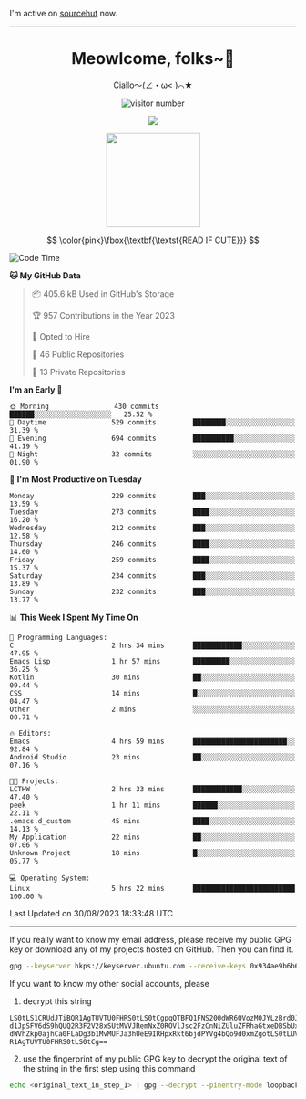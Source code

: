I'm active on [sourcehut](https://sr.ht/~meow_king/) now. 

---

<div align="center">
  <h1>Meowlcome, folks~👋</h1>
  <p>Ciallo～(∠・ω< )⌒★</p>
</div>

<p align="center">
  <img src="https://count.getloli.com/get/@Ziqi-Yang?theme=rule34" alt="visitor number" />
</p>

<p align="center">
  <img src="https://skillicons.dev/icons?i=rust,c,py,flutter,go,java,js,bash,linux,emacs" />
</p>
<p align="center">
  <img height="165" src="https://github-readme-stats.vercel.app/api?username=Ziqi-Yang&show_icons=true&include_all_commits=true&hide_border=true" />
</p>

$$
\color{pink}\fbox{\textbf{\textsf{READ IF CUTE}}}
$$

<!--START_SECTION:waka-->
![Code Time](http://img.shields.io/badge/Code%20Time-1%2C409%20hrs%2014%20mins-blue)

**🐱 My GitHub Data** 

> 📦 405.6 kB Used in GitHub's Storage 
 > 
> 🏆 957 Contributions in the Year 2023
 > 
> 💼 Opted to Hire
 > 
> 📜 46 Public Repositories 
 > 
> 🔑 13 Private Repositories 
 > 
**I'm an Early 🐤** 

```text
🌞 Morning                430 commits         ██████░░░░░░░░░░░░░░░░░░░   25.52 % 
🌆 Daytime                529 commits         ████████░░░░░░░░░░░░░░░░░   31.39 % 
🌃 Evening                694 commits         ██████████░░░░░░░░░░░░░░░   41.19 % 
🌙 Night                  32 commits          ░░░░░░░░░░░░░░░░░░░░░░░░░   01.90 % 
```
📅 **I'm Most Productive on Tuesday** 

```text
Monday                   229 commits         ███░░░░░░░░░░░░░░░░░░░░░░   13.59 % 
Tuesday                  273 commits         ████░░░░░░░░░░░░░░░░░░░░░   16.20 % 
Wednesday                212 commits         ███░░░░░░░░░░░░░░░░░░░░░░   12.58 % 
Thursday                 246 commits         ████░░░░░░░░░░░░░░░░░░░░░   14.60 % 
Friday                   259 commits         ████░░░░░░░░░░░░░░░░░░░░░   15.37 % 
Saturday                 234 commits         ███░░░░░░░░░░░░░░░░░░░░░░   13.89 % 
Sunday                   232 commits         ███░░░░░░░░░░░░░░░░░░░░░░   13.77 % 
```


📊 **This Week I Spent My Time On** 

```text
💬 Programming Languages: 
C                        2 hrs 34 mins       ████████████░░░░░░░░░░░░░   47.95 % 
Emacs Lisp               1 hr 57 mins        █████████░░░░░░░░░░░░░░░░   36.25 % 
Kotlin                   30 mins             ██░░░░░░░░░░░░░░░░░░░░░░░   09.44 % 
CSS                      14 mins             █░░░░░░░░░░░░░░░░░░░░░░░░   04.47 % 
Other                    2 mins              ░░░░░░░░░░░░░░░░░░░░░░░░░   00.71 % 

🔥 Editors: 
Emacs                    4 hrs 59 mins       ███████████████████████░░   92.84 % 
Android Studio           23 mins             ██░░░░░░░░░░░░░░░░░░░░░░░   07.16 % 

🐱‍💻 Projects: 
LCTHW                    2 hrs 33 mins       ████████████░░░░░░░░░░░░░   47.40 % 
peek                     1 hr 11 mins        ██████░░░░░░░░░░░░░░░░░░░   22.11 % 
.emacs.d_custom          45 mins             ████░░░░░░░░░░░░░░░░░░░░░   14.13 % 
My Application           22 mins             ██░░░░░░░░░░░░░░░░░░░░░░░   07.06 % 
Unknown Project          18 mins             █░░░░░░░░░░░░░░░░░░░░░░░░   05.77 % 

💻 Operating System: 
Linux                    5 hrs 22 mins       █████████████████████████   100.00 % 
```


 Last Updated on 30/08/2023 18:33:48 UTC
<!--END_SECTION:waka-->

-----

If you really want to know my email address, please receive my public GPG key or download any of my projects hosted on GitHub. Then you can find it. 
```bash
gpg --keyserver hkps://keyserver.ubuntu.com --receive-keys 0x934ae9b6b6e9ff34
```
If you want to know my other social accounts, please
1) decrypt this string
```
LS0tLS1CRUdJTiBQR1AgTUVTU0FHRS0tLS0tCgpqQTBFQ1FNS200dWR6QVozM0JYLzBrd0JNU0Ru
d1JpSFV6dS9hQUQ2R3F2V28xSUtMVVJRemNxZ0ROVlJsc2FzCnNiZUluZFRhaGtxeDBSbUxEajVq
dWVhZkp0ajhCa0FLaDg3b1MvMUFJa3hUeE9IRHpxRkt6bjdPYVg4bQo9d0xmZgotLS0tLUVORCBQ
R1AgTUVTU0FHRS0tLS0tCg==
```
2) use the fingerprint of my public GPG key to decrypt the original text of the string in the first step using this command
```bash
echo <original_text_in_step_1> | gpg --decrypt --pinentry-mode loopback --armor
```


